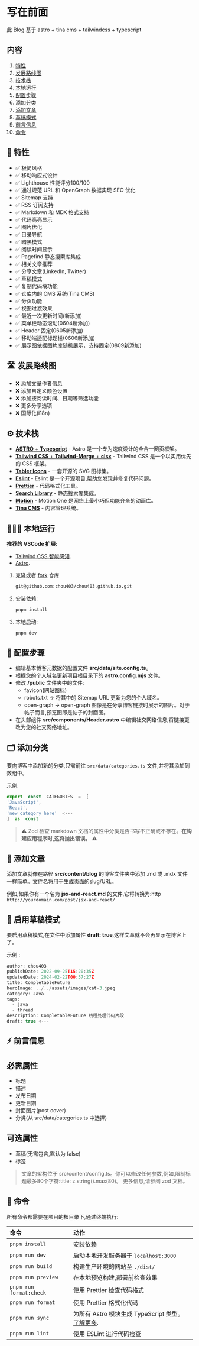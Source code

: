 # 写在前面

此 Blog 基于 astro + tina cms + tailwindcss + typescript

## 内容

1. [特性](#features)
2. [发展路线图](#roadmap)
3. [技术栈](#stack)
4. [本地运行](#locally)
5. [配置步骤](#configure)
6. [添加分类](#categories)
7. [添加文章](#posts)
8. [草稿模式](#draft)
9. [前言信息](#frontMatter)
10. [命令](#commands)

<h2 id="features"> 💪 特性 </h2>

- ✅ 极简风格
- ✅ 移动响应式设计
- ✅ Lighthouse 性能评分100/100
- ✅ 通过规范 URL 和 OpenGraph 数据实现 SEO 优化
- ✅ Sitemap 支持
- ✅ RSS 订阅支持
- ✅ Markdown 和 MDX 格式支持
- ✅ 代码高亮显示
- ✅ 图片优化
- ✅ 目录导航
- ✅ 暗黑模式
- ✅ 阅读时间显示
- ✅ Pagefind 静态搜索库集成
- ✅ 相关文章推荐
- ✅ 分享文章(LinkedIn, Twitter)
- ✅ 草稿模式
- ✅ 复制代码块功能
- ✅ 仓库内的 CMS 系统(Tina CMS)
- ✅ 分页功能
- ✅ 视图过渡效果
- ✅ 最近一次更新时间(新添加)
- ✅ 菜单栏动态滚动(0604新添加)
- ✅ Header 固定(0605新添加)
- ✅ 移动端适配标题栏(0606新添加)
- ✅ 展示图依据图片库随机展示，支持固定(0809新添加)

<h2 id="roadmap"> 🛣️ 发展路线图 </h2>

- ❌ 添加文章作者信息
- ❌ 添加自定义颜色设置
- ❌ 添加按阅读时间、日期等筛选功能
- ❌ 更多分享选项
- ❌ 国际化(i18n)

<h2 id="stack"> ⚙️ 技术栈 </h2>

- [**ASTRO** + **Typescript**](https://astro.build/) - Astro 是一个专为速度设计的全合一网页框架。
- [**Tailwind CSS** + **Tailwind-Merge** + **clsx**](https://tailwindcss.com/) - Tailwind CSS 是一个以实用优先的 CSS 框架。
- [**Tabler Icons**](https://tabler-icons.io/i/) - 一套开源的 SVG 图标集。
- [**Eslint**](https://eslint.org/) - Eslint 是一个开源项目,帮助您发现并修复代码问题。
- [**Prettier**](https://prettier.io/) - 代码格式化工具。
- [**Search Library**](https://pagefind.app/) - 静态搜索库集成。
- [**Motion**](https://motion.dev/) - Motion One 是网络上最小巧但功能齐全的动画库。
- [**Tina CMS**](https://tina.io/) - 内容管理系统。

<h2 id="locally"> 👨🏻‍💻 本地运行 </h2>

**推荐的 VSCode 扩展:**

- [Tailwind CSS 智能感知](https://marketplace.visualstudio.com/items?itemName=bradlc.vscode-tailwindcss).
- [Astro](https://marketplace.visualstudio.com/items?itemName=astro-build.astro-vscode).

1. 克隆或者 [fork](https://github.com/chou403/chou403.github.io/fork) 仓库

   ```sh
   git@github.com:chou403/chou403.github.io.git
   ```

2. 安装依赖:

   ```sh
   pnpm install
   ```

3. 本地启动:

   ```sh
   pnpm dev
   ```

<h2 id="configure"> 📐 配置步骤 </h2>

- 编辑基本博客元数据的配置文件 **src/data/site.config.ts**。
- 根据您的个人域名更新项目根目录下的 **astro.config.mjs** 文件。
- 修改 **/public** 文件夹中的文件:
  - favicon(网站图标)
  - robots.txt -> 将其中的 Sitemap URL 更新为您的个人域名。
  - open-graph -> open-graph 图像是在分享博客链接时展示的图片。对于帖子而言,预览图即是帖子的封面图。
- 在头部组件 **src/components/Header.astro** 中编辑社交网络信息,将链接更改为您的社交网络地址。

<h2 id="categories"> 🗂️ 添加分类 </h2>

要向博客中添加新的分类,只需前往 `src/data/categories.ts` 文件,并将其添加到数组中。

示例:

```ts
export  const  CATEGORIES  =  [
'JavaScript',
'React',
'new category here'  <---
]  as  const
```

> ⚠️ Zod 检查 markdown 文档的属性中分类是否书写不正确或不存在。**在构建应用程序时,这将抛出错误。** ⚠️

<h2 id="posts"> 📄 添加文章 </h2>

添加文章就像在路径 **src/content/blog** 的博客文件夹中添加 .md 或 .mdx 文件一样简单。文件名将用于生成页面的slug/URL。

例如,如果你有一个名为 **jsx-and-react.md** 的文件,它将转换为:http `http://yourdomain.com/post/jsx-and-react/`

<h2 id="draft"> 📝 启用草稿模式 </h2>

要启用草稿模式,在文件中添加属性 **draft: true**,这样文章就不会再显示在博客上了。

示例 :

```ts
author: chou403
publishDate: 2022-09-25T15:20:35Z
updatedDate: 2024-02-22T00:37:27Z
title: CompletableFuture
heroImage: ../../assets/images/cat-3.jpeg
category: Java
tags:
  - java
  - thread
description: CompletableFuture 线程处理代码片段
draft: true <---
```

<h2 id="frontMatter"> ⚡️ 前言信息 </h2>

## 必需属性

- 标题
- 描述
- 发布日期
- 更新日期
- 封面图片(post cover)
- 分类(从 src/data/categories.ts 中选择)

## 可选属性

- 草稿(无需包含,默认为 false)
- 标签

> 文章的架构位于 src/content/config.ts。你可以修改任何参数,例如,限制标题最多80个字符:title: z.string().max(80)。
> 更多信息,请参阅 zod 文档。

<h2 id="commands"> 🧞 命令 </h2>

所有命令都需要在项目的根目录下,通过终端执行:

| 命令                    | 动作                                                                                                                 |
| :---------------------- | :------------------------------------------------------------------------------------------------------------------- |
| `pnpm install`          | 安装依赖                                                                                                             |
| `pnpm run dev`          | 启动本地开发服务器于 `localhost:3000`                                                                                |
| `pnpm run build`        | 构建生产环境的网站至 `./dist/`                                                                                       |
| `pnpm run preview`      | 在本地预览构建,部署前检查效果                                                                                        |
| `pnpm run format:check` | 使用 Prettier 检查代码格式                                                                                           |
| `pnpm run format`       | 使用 Prettier 格式化代码                                                                                             |
| `pnpm run sync`         | 为所有 Astro 模块生成 TypeScript 类型。 [了解更多](https://docs.astro.build/en/reference/cli-reference/#astro-sync). |
| `pnpm run lint`         | 使用 ESLint 进行代码检查                                                                                             |
